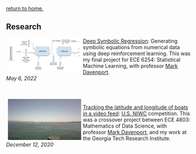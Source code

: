 [return to home.](/index.md)

## Research
<a href="/assets/pdf/Neurally_Guided_Search_Writeup.pdf"><img src="/assets/img/artifacts/lstm.png" width="200" align="left" hspace="5"></a>
<td class="detail"><p><a href="/assets/pdf/Neurally_Guided_Search_Writeup.pdf">Deep Symbolic Regression</a>: Generating symbolic equations from numerical data using deep reinforcement learning. This was my final project for ECE 6254: Statistical Machine Learning, with professor <a href="https://mdav.ece.gatech.edu/index.html">Mark Davenport</a>.<br />
<i>May 6, 2022</i><br /></p>
<br><br/>
<a href="/assets/pdf/ECE_4803_Final_Project.pdf"><img src="/assets/img/artifacts/ai_tracks.jpg" width="200" align="left" hspace="5"></a>
<td class="detail"><p><a href="/assets/pdf/ECE_4803_Final_Project.pdf">Tracking the latitude and longitude of boats in a video feed</a>: <a href="https://www.niwcpacific.navy.mil">U.S. NIWC</a> competition. This was a crossover project between ECE 4803: Mathematics of Data Science, with professor <a href="https://mdav.ece.gatech.edu/index.html">Mark Davenport</a>, and my work at the Georgia Tech Research Institute.<br />
  <i>December 12, 2020</i><br /></p>
<!--
<br/>
<a href="/index.html">return to home.</a>
-->

